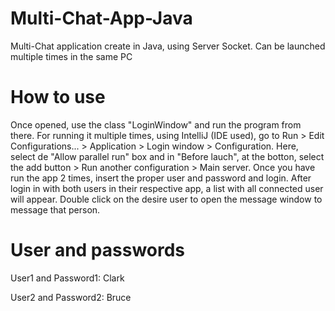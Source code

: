 # Multi-Chat-App-Java
Multi-Chat application create in Java, using Server Socket. Can be launched multiple times in the same PC
 
# How to use
Once opened, use the class "LoginWindow" and run the program from there.
For running it multiple times, using IntelliJ (IDE used), go to Run > Edit Configurations... > Application > Login window > Configuration. Here, select de "Allow parallel run" box and in "Before lauch", at the botton, select the add button > Run another configuration > Main server.
Once you have run the app 2 times, insert the proper user and password and login. After login in with both users in their respective app, a list with all connected user will appear. Double click on the desire user to open the message window to message that person. 
# User and passwords
User1 and Password1: Clark

User2 and Password2: Bruce
